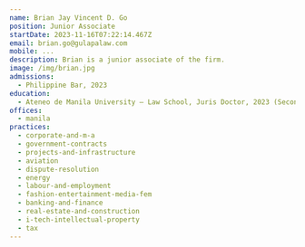 ```yaml
---
name: Brian Jay Vincent D. Go
position: Junior Associate
startDate: 2023-11-16T07:22:14.467Z
email: brian.go@gulapalaw.com
mobile: ...
description: Brian is a junior associate of the firm.
image: /img/brian.jpg
admissions:
  - Philippine Bar, 2023
education:
  - Ateneo de Manila University – Law School, Juris Doctor, 2023 (Second Honors)
offices:
  - manila
practices:
  - corporate-and-m-a
  - government-contracts
  - projects-and-infrastructure
  - aviation
  - dispute-resolution
  - energy
  - labour-and-employment
  - fashion-entertainment-media-fem
  - banking-and-finance
  - real-estate-and-construction
  - i-tech-intellectual-property
  - tax
---
```

